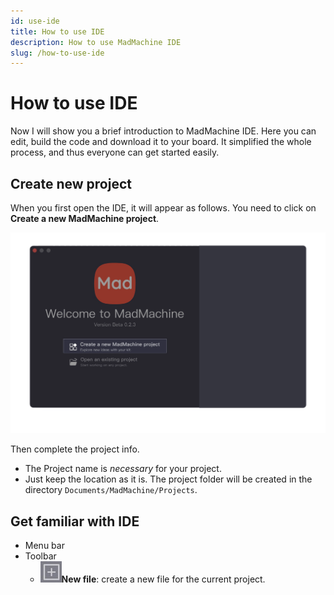 ```yaml
---
id: use-ide
title: How to use IDE
description: How to use MadMachine IDE
slug: /how-to-use-ide
---
```


# How to use IDE

Now I will show you a brief introduction to MadMachine IDE. Here you can edit, build the code and download it to your board. It simplified the whole process, and thus everyone can get started easily.

## Create new project

When you first open the IDE, it will appear as follows. You need to click on **Create a new MadMachine project**. 

![img](img/create.png)

Then complete the project info.


- The Project name is _necessary_ for your project.
- Just keep the location as it is. The project folder will be created in the directory `Documents/MadMachine/Projects`. 


## Get familiar with IDE
- Menu bar
- Toolbar
    - ![add](img/add.jpeg)**New file**: create a new file for the current project.

